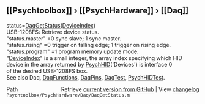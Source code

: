 ## [[Psychtoolbox]] &#8250; [[PsychHardware]] &#8250; [[Daq]]

status=[DaqGetStatus](DaqGetStatus)[(DeviceIndex)]((DeviceIndex))  
USB-1208FS: Retrieve device status.  
"status.master" =0 sync slave; 1 sync master.  
"status.rising" =0 trigger on falling edge; 1 trigger on rising edge.  
"status.program" =1 program memory update mode.  
"[DeviceIndex](DeviceIndex)" is a small integer, the array index specifying which HID  
      device in the array returned by [PsychHID](PsychHID)('Devices') is interface 0  
      of the desired USB-1208FS box.  
See also Daq, [DaqFunctions](DaqFunctions), [DaqPins](DaqPins), [DaqTest](DaqTest), [PsychHIDTest](PsychHIDTest).  




<div class="code_header" style="text-align:right;">
  <span style="float:left;">Path&nbsp;&nbsp;</span> <span class="counter">Retrieve <a href=
  "https://raw.github.com/Psychtoolbox-3/Psychtoolbox-3/beta/Psychtoolbox/PsychHardware/Daq/DaqGetStatus.m">current version from GitHub</a> | View <a href=
  "https://github.com/Psychtoolbox-3/Psychtoolbox-3/commits/beta/Psychtoolbox/PsychHardware/Daq/DaqGetStatus.m">changelog</a></span>
</div>
<div class="code">
  <code>Psychtoolbox/PsychHardware/Daq/DaqGetStatus.m</code>
</div>

